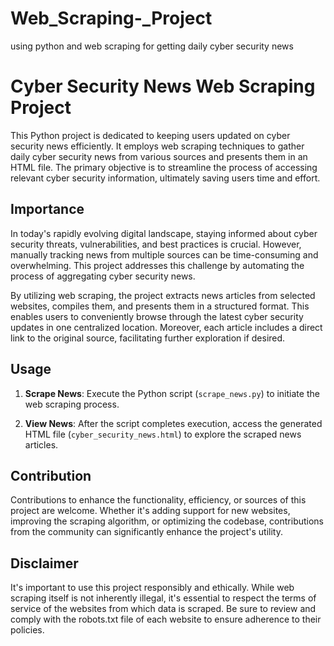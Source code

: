 # Web_Scraping-_Project
using python and web scraping for getting daily cyber security news

# Cyber Security News Web Scraping Project
This Python project is dedicated to keeping users updated on cyber security news efficiently. It employs web scraping techniques to gather daily cyber security news from various sources and presents them in an HTML file. The primary objective is to streamline the process of accessing relevant cyber security information, ultimately saving users time and effort.

## Importance

In today's rapidly evolving digital landscape, staying informed about cyber security threats, vulnerabilities, and best practices is crucial. However, manually tracking news from multiple sources can be time-consuming and overwhelming. This project addresses this challenge by automating the process of aggregating cyber security news.

By utilizing web scraping, the project extracts news articles from selected websites, compiles them, and presents them in a structured format. This enables users to conveniently browse through the latest cyber security updates in one centralized location. Moreover, each article includes a direct link to the original source, facilitating further exploration if desired.

## Usage

1. **Scrape News**: Execute the Python script (`scrape_news.py`) to initiate the web scraping process.

2. **View News**: After the script completes execution, access the generated HTML file (`cyber_security_news.html`) to explore the scraped news articles.

## Contribution

Contributions to enhance the functionality, efficiency, or sources of this project are welcome. Whether it's adding support for new websites, improving the scraping algorithm, or optimizing the codebase, contributions from the community can significantly enhance the project's utility.

## Disclaimer

It's important to use this project responsibly and ethically. While web scraping itself is not inherently illegal, it's essential to respect the terms of service of the websites from which data is scraped. Be sure to review and comply with the robots.txt file of each website to ensure adherence to their policies.
